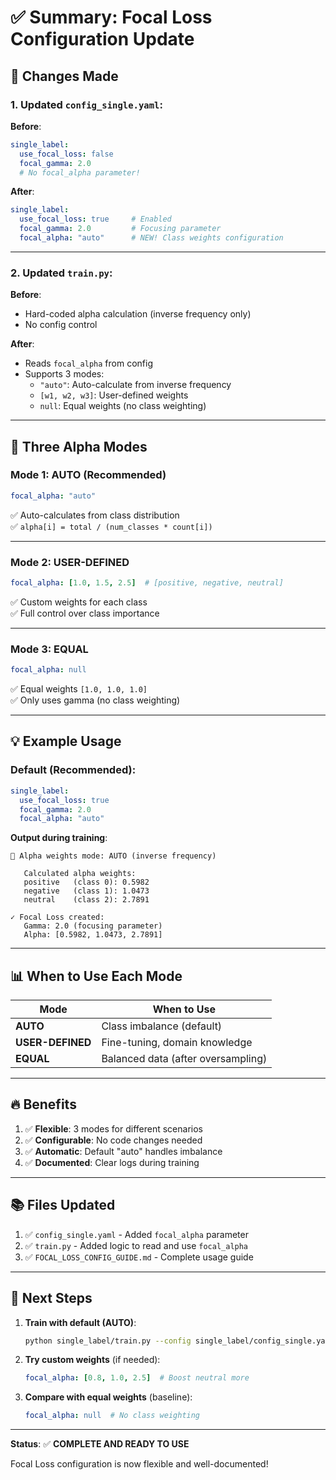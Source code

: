 # ✅ Summary: Focal Loss Configuration Update

## 🎯 Changes Made

### 1. Updated `config_single.yaml`:

**Before**:
```yaml
single_label:
  use_focal_loss: false
  focal_gamma: 2.0
  # No focal_alpha parameter!
```

**After**:
```yaml
single_label:
  use_focal_loss: true     # Enabled
  focal_gamma: 2.0         # Focusing parameter
  focal_alpha: "auto"      # NEW! Class weights configuration
```

---

### 2. Updated `train.py`:

**Before**:
- Hard-coded alpha calculation (inverse frequency only)
- No config control

**After**:
- Reads `focal_alpha` from config
- Supports 3 modes:
  * `"auto"`: Auto-calculate from inverse frequency
  * `[w1, w2, w3]`: User-defined weights
  * `null`: Equal weights (no class weighting)

---

## 🎨 Three Alpha Modes

### Mode 1: AUTO (Recommended)

```yaml
focal_alpha: "auto"
```

✅ Auto-calculates from class distribution  
✅ `alpha[i] = total / (num_classes * count[i])`

---

### Mode 2: USER-DEFINED

```yaml
focal_alpha: [1.0, 1.5, 2.5]  # [positive, negative, neutral]
```

✅ Custom weights for each class  
✅ Full control over class importance

---

### Mode 3: EQUAL

```yaml
focal_alpha: null
```

✅ Equal weights `[1.0, 1.0, 1.0]`  
✅ Only uses gamma (no class weighting)

---

## 💡 Example Usage

### Default (Recommended):
```yaml
single_label:
  use_focal_loss: true
  focal_gamma: 2.0
  focal_alpha: "auto"
```

**Output during training**:
```
🎯 Alpha weights mode: AUTO (inverse frequency)

   Calculated alpha weights:
   positive   (class 0): 0.5982
   negative   (class 1): 1.0473
   neutral    (class 2): 2.7891

✓ Focal Loss created:
   Gamma: 2.0 (focusing parameter)
   Alpha: [0.5982, 1.0473, 2.7891]
```

---

## 📊 When to Use Each Mode

| Mode | When to Use |
|------|-------------|
| **AUTO** | Class imbalance (default) |
| **USER-DEFINED** | Fine-tuning, domain knowledge |
| **EQUAL** | Balanced data (after oversampling) |

---

## 🔥 Benefits

1. ✅ **Flexible**: 3 modes for different scenarios
2. ✅ **Configurable**: No code changes needed
3. ✅ **Automatic**: Default "auto" handles imbalance
4. ✅ **Documented**: Clear logs during training

---

## 📚 Files Updated

1. ✅ `config_single.yaml` - Added `focal_alpha` parameter
2. ✅ `train.py` - Added logic to read and use `focal_alpha`
3. ✅ `FOCAL_LOSS_CONFIG_GUIDE.md` - Complete usage guide

---

## 🚀 Next Steps

1. **Train with default (AUTO)**:
   ```bash
   python single_label/train.py --config single_label/config_single.yaml
   ```

2. **Try custom weights** (if needed):
   ```yaml
   focal_alpha: [0.8, 1.0, 2.5]  # Boost neutral more
   ```

3. **Compare with equal weights** (baseline):
   ```yaml
   focal_alpha: null  # No class weighting
   ```

---

**Status**: ✅ **COMPLETE AND READY TO USE**

Focal Loss configuration is now flexible and well-documented!
